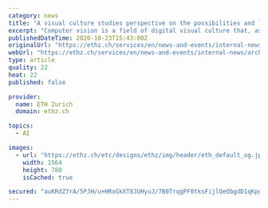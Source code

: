 ```yaml
---
category: news
title: "A visual culture studies perspective on the possibilities and limitations of artificial intelligence"
excerpt: "Computer vision is a field of digital visual culture that, as part of artificial-intelligence research (AI research), is currently advancing at incredible speed. The speaker, Dr M"
publishedDateTime: 2020-10-23T15:43:00Z
originalUrl: "https://ethz.ch/services/en/news-and-events/internal-news/archive/2020/10/bildwissenschaftlicher-blick-auf-die-moeglichkeiten-und-grenzen-von-kuenstlicher-intelligenz.html"
webUrl: "https://ethz.ch/services/en/news-and-events/internal-news/archive/2020/10/bildwissenschaftlicher-blick-auf-die-moeglichkeiten-und-grenzen-von-kuenstlicher-intelligenz.html"
type: article
quality: 22
heat: 22
published: false

provider:
  name: ETH Zurich
  domain: ethz.ch

topics:
  - AI

images:
  - url: "https://ethz.ch/etc/designs/ethz/img/header/eth_default_og.jpg"
    width: 1564
    height: 780
    isCached: true

secured: "auKRdZ7rA/5PJH/u+HRxGkXT8JUHyuJ/7B0TrqgPF0tksFijlQeObgdD1qKpgKJxZYQyzHjX2Eop54Iq/VcXQhmIR7ZwnU7MGuIkFKE3PQYzQ/Wer/gfV+R/WS+11L9uvRuda2NdQz6HufWpCIDtKy7gMHQp8bKr0/EMimkMtXsorgpTekQi0EPkdE6xhkjf5pzCRqNpD/LN7u7DJKVJcej8ypSXKtrAS9NJ1zDfZdaGU+6PVGOMiXYYztKeIAVJd8wZWl9SFSfnz9pc3IvUC/61QaxX01ZgwZypvfEdwXKzS5SsQBSCiymm4X/MQpbEf1kDbMZa3UCYg6V6XcrrCa6bmRcNVBcOy+3TJq5B0JQ=;6kEDQWFj4bcoMacSDAgFjA=="
---
```


